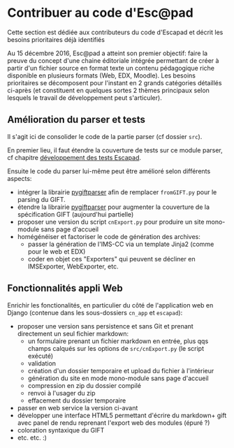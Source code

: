 Contribuer au code d'Esc@pad
============================

Cette section est dédiée aux contributeurs du code d'Escapad et décrit les besoins prioritaires déjà identifiés

Au 15 décembre 2016, Esc@pad a atteint son premier objectif: faire la preuve du concept d'une chaine éditoriale intégrée permettant de créer à partir d'un fichier source en format texte un contenu pédagogique riche disponible en plusieurs formats (Web, EDX, Moodle). Les besoins prioritaires se décomposent pour l'instant en 2 grands catégories détaillés ci-après (et constituent en quelques sortes 2 thèmes principaux selon lesquels le travail de développement peut s'articuler).

## Amélioration du parser et tests

Il s'agit ici de consolider le code de la partie parser (cf dossier `src`).

En premier lieu, il faut étendre la couverture de tests sur ce module parser, cf chapitre [développement des tests Escapad](testing.html).

Ensuite le code du parser lui-même peut être amélioré selon différents aspects:
- intégrer la librairie [pygiftparser](https://github.com/mtommasi/pygiftparser) afin de remplacer `fromGIFT.py` pour le parsing du GIFT.
- étendre la librairie [pygiftparser](https://github.com/mtommasi/pygiftparser) pour augmenter la couverture de la spécification GIFT (aujourd'hui partielle)
- proposer une version du script `cnExport.py` pour produire un site mono-module sans page d'accueil
- homégénéiser et factoriser le code de génération des archives:
  - passer la génération de l'IMS-CC via un template Jinja2 (comme pour le web et EDX)
  - coder en objet ces "Exporters" qui peuvent se décliner en IMSExporter, WebExporter, etc.


## Fonctionnalités appli Web

Enrichir les fonctionalités, en particulier du côté de l'application web en Django (contenue dans les sous-dossiers `cn_app` et `escapad`):

- proposer une version sans persistence et sans Git et prenant directement un seul fichier markdown:
    - un formulaire prenant un fichier markdown en entrée, plus qqs champs calqués sur les options de `src/cnExport.py` (le script exécuté)
    - validation
    - création d'un dossier temporaire et upload du fichier à l'intérieur
    - génération du site en mode mono-module sans page d'accueil
    - compression en zip du dossier compilé
    - renvoi à l'usager du zip
    - effacement du dossier temporaire
- passer en web service la version ci-avant
- développer une interface HTML5 permettant d'écrire du markdown+ gift avec panel de rendu reprenant l'export web des modules (épuré ?)
- coloration syntaxique du GIFT
- etc. etc. :)
